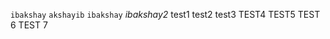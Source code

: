 `ibakshay`
```akshayib``` ```ibakshay```  *ibakshay2*
test1 test2 test3 TEST4 TEST5 TEST 6 TEST 7



